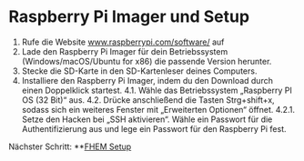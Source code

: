 # Raspberry Pi Imager und Setup

1.	Rufe die Website www.raspberrypi.com/software/ auf
2.	Lade den Raspberry Pi Imager für dein Betriebssystem (Windows/macOS/Ubuntu for x86) die passende Version herunter.
3.	Stecke die SD-Karte in den SD-Kartenleser deines Computers. 
4.	Installiere den Raspberry Pi Imager, indem du den Download durch einen Doppelklick startest. 
4.1.	Wähle das Betriebssystem „Raspberry PI OS (32 Bit)“ aus.
4.2.	Drücke anschließend die Tasten Strg+shift+x, sodass sich ein weiteres Fenster mit „Erweiterten Optionen“ öffnet.
4.2.1.	Setze den Hacken bei „SSH aktivieren“. Wähle ein Passwort für die Authentifizierung aus und lege ein Passwort für den Raspberry Pi fest.<br />

Nächster Schritt: **[FHEM Setup](https://github.com/doenisf/HomeAutomationProjektGruppe2/blob/main/01_Setup%20Raspberry%20Pi/02_FHEM%20Setup.md)
            
